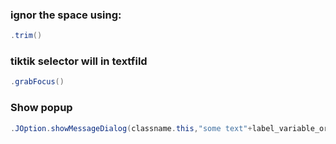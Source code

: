 ### ignor the space using:
 ```powershell
.trim()

```
### tiktik selector will in textfild
 ```powershell
.grabFocus()

```
### Show popup
 ```powershell
.JOption.showMessageDialog(classname.this,"some text"+label_variable_or_object.getText())

```
   
